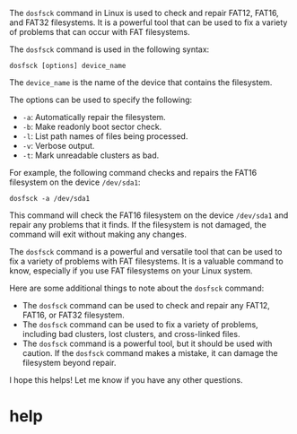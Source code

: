 The `dosfsck` command in Linux is used to check and repair FAT12, FAT16, and FAT32 filesystems. It is a powerful tool that can be used to fix a variety of problems that can occur with FAT filesystems.

The `dosfsck` command is used in the following syntax:

```
dosfsck [options] device_name
```

The `device_name` is the name of the device that contains the filesystem.

The options can be used to specify the following:

* `-a`: Automatically repair the filesystem.
* `-b`: Make readonly boot sector check.
* `-l`: List path names of files being processed.
* `-v`: Verbose output.
* `-t`: Mark unreadable clusters as bad.

For example, the following command checks and repairs the FAT16 filesystem on the device `/dev/sda1`:

```
dosfsck -a /dev/sda1
```

This command will check the FAT16 filesystem on the device `/dev/sda1` and repair any problems that it finds. If the filesystem is not damaged, the command will exit without making any changes.

The `dosfsck` command is a powerful and versatile tool that can be used to fix a variety of problems with FAT filesystems. It is a valuable command to know, especially if you use FAT filesystems on your Linux system.

Here are some additional things to note about the `dosfsck` command:

* The `dosfsck` command can be used to check and repair any FAT12, FAT16, or FAT32 filesystem.
* The `dosfsck` command can be used to fix a variety of problems, including bad clusters, lost clusters, and cross-linked files.
* The `dosfsck` command is a powerful tool, but it should be used with caution. If the `dosfsck` command makes a mistake, it can damage the filesystem beyond repair.

I hope this helps! Let me know if you have any other questions.




# help 

```

```
